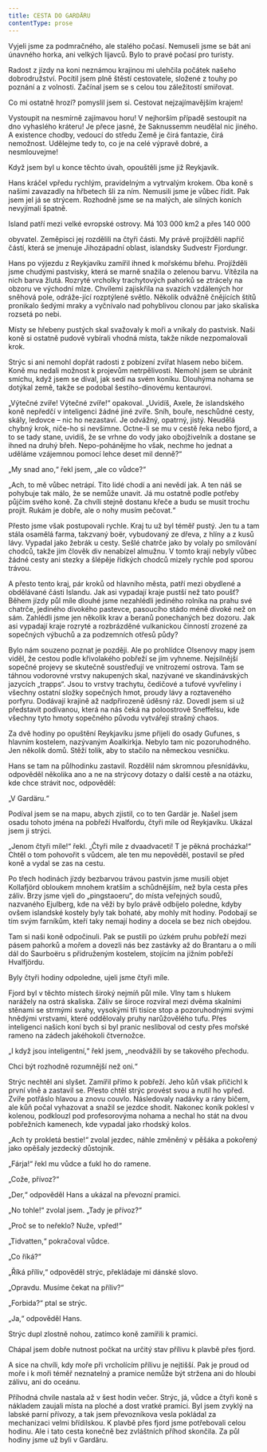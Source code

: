 ```yaml
---
title: CESTA DO GARDÄRU
contentType: prose
---
```


<section>

Vyjeli jsme za podmračného, ale stalého počasí. Nemuseli jsme se bát ani únavného horka, ani velkých lijavců. Bylo to pravé počasí pro turisty.

Radost z jízdy na koni neznámou krajinou mi ulehčila počátek našeho dobrodružství. Pocítil jsem plně štěstí cestovatele, složené z touhy po poznání a z volnosti. Začínal jsem se s celou tou záležitostí smiřovat.

Co mi ostatně hrozí? pomyslil jsem si. Cestovat nejzajímavějším krajem!

Vystoupit na nesmírně zajímavou horu! V nejhorším případě sestoupit na dno vyhaslého kráteru! Je přece jasné, že Saknussemm neudělal nic jiného. A existence chodby, vedoucí do středu Země je čirá fantazie, čirá nemožnost. Udělejme tedy to, co je na celé výpravě dobré, a nesmlouvejme!

Když jsem byl u konce těchto úvah, opouštěli jsme již Reykjavík.

Hans kráčel vpředu rychlým, pravidelným a vytrvalým krokem. Oba koně s našimi zavazadly na hřbetech šli za ním. Nemusili jsme je vůbec řídit. Pak jsem jel já se strýcem. Rozhodně jsme se na malých, ale silných koních nevyjímali špatně.

Island patří mezi velké evropské ostrovy. Má 103 000 km2 a přes 140 000

obyvatel. Zeměpisci jej rozdělili na čtyři části. My právě projížděli napříč částí, která se jmenuje Jihozápadní oblast, islandsky Sudvestr Fjordungr.

Hans po výjezdu z Reykjavíku zamířil ihned k mořskému břehu. Projížděli jsme chudými pastvisky, která se marně snažila o zelenou barvu. Vítězila na nich barva žlutá. Rozryté vrcholky trachytových pahorků se ztrácely na obzoru ve východní mlze. Chvílemi zajiskřila na svazích vzdálených hor sněhová pole, odráže-jící rozptýlené světlo. Několik odvážně čnějících štítů pronikalo šedými mraky a vyčnívalo nad pohyblivou clonou par jako skaliska rozsetá po nebi.

Místy se hřebeny pustých skal svažovaly k moři a vnikaly do pastvisk. Naši koně si ostatně pudově vybírali vhodná místa, takže nikde nezpomalovali krok.

Strýc si ani nemohl dopřát radosti z pobízení zvířat hlasem nebo bičem. Koně mu nedali možnost k projevům netrpělivosti. Nemohl jsem se ubránit smíchu, když jsem se díval, jak sedí na svém koníku. Dlouhýma nohama se dotýkal země, takže se podobal šestiho-dinovému kentaurovi.

„Výtečné zvíře! Výtečné zvíře!“ opakoval. „Uvidíš, Axele, že islandského koně nepředčí v inteligenci žádné jiné zvíře. Sníh, bouře, neschůdné cesty, skály, ledovce – nic ho nezastaví. Je odvážný, opatrný, jistý. Neudělá chybný krok, niče-ho si nevšimne. Octne-li se mu v cestě řeka nebo fjord, a to se tady stane, uvidíš, že se vrhne do vody jako obojživelník a dostane se ihned na druhý břeh. Nepo-pohánějme ho však, nechme ho jednat a uděláme vzájemnou pomocí lehce deset mil denně?“

„My snad ano,“ řekl jsem, „ale co vůdce?“

„Ach, to mě vůbec netrápí. Tito lidé chodí a ani nevědí jak. A ten náš se pohybuje tak málo, že se nemůže unavit. Já mu ostatně podle potřeby půjčím svého koně. Za chvíli stejně dostanu křeče a budu se musit trochu projít. Rukám je dobře, ale o nohy musím pečovat.“

Přesto jsme však postupovali rychle. Kraj tu už byl téměř pustý. Jen tu a tam stála osamělá farma, takzvaný boër, vybudovaný ze dřeva, z hlíny a z kusů lávy. Vypadal jako žebrák u cesty. Sešlé chatrče jako by volaly po smilování chodců, takže jim člověk div nenabízel almužnu. V tomto kraji nebyly vůbec žádné cesty ani stezky a šlépěje řídkých chodců mizely rychle pod sporou trávou.

A přesto tento kraj, pár kroků od hlavního města, patří mezi obydlené a obdělávané části Islandu. Jak asi vypadají kraje pustší než tato poušť? Během jízdy půl míle dlouhé jsme nezahlédli jediného rolníka na prahu své chatrče, jediného divokého pastevce, pasoucího stádo méně divoké než on sám. Zahlédli jsme jen několik krav a beranů ponechaných bez dozoru. Jak asi vypadají kraje rozryté a rozbrázděné vulkanickou činností zrozené za sopečných výbuchů a za podzemních otřesů půdy?

Bylo nám souzeno poznat je později. Ale po prohlídce Olsenovy mapy jsem viděl, že cestou podle křivolakého pobřeží se jim vyhneme. Nejsilnější sopečné projevy se skutečně soustřeďují ve vnitrozemí ostrova. Tam se táhnou vodorovné vrstvy nakupených skal, nazývané ve skandinávských jazycích „trapps“. Jsou to vrstvy trachytu, čedičové a tufové vyvřeliny i všechny ostatní složky sopečných hmot, proudy lávy a roztaveného porfyru. Dodávají krajině až nadpřirozeně úděsný ráz. Dovedl jsem si už představit podívanou, která na nás čeká na poloostrově Sneffelsu, kde všechny tyto hmoty sopečného původu vytvářejí strašný chaos.

Za dvě hodiny po opuštění Reykjavíku jsme přijeli do osady Gufunes, s hlavním kostelem, nazývaným Aoalkirkja. Nebylo tam nic pozoruhodného. Jen několik domů. Stěží tolik, aby to stačilo na německou vesničku.

Hans se tam na půlhodinku zastavil. Rozdělil nám skromnou přesnídávku, odpověděl několika ano a ne na strýcovy dotazy o další cestě a na otázku, kde chce strávit noc, odpověděl:

„V Gardäru.“

Podíval jsem se na mapu, abych zjistil, co to ten Gardär je. Našel jsem osadu tohoto jména na pobřeží Hvalfordu, čtyři míle od Reykjavíku. Ukázal jsem ji strýci.

„Jenom čtyři míle!“ řekl. „Čtyři míle z dvaadvaceti! T je pěkná procházka!“ Chtěl o tom pohovořit s vůdcem, ale ten mu nepověděl, postavil se před koně a vydal se zas na cestu.

Po třech hodinách jízdy bezbarvou trávou pastvin jsme musili objet Kollafjörd obloukem mnohem kratším a schůdnějším, než byla cesta přes záliv. Brzy jsme vjeli do „pingstaoeru“, do místa veřejných soudů, nazvaného Ejulberg, kde na věži by bylo právě odbíjelo poledne, kdyby ovšem islandské kostely byly tak bohaté, aby mohly mít hodiny. Podobají se tím svým farníkům, kteří taky nemají hodiny a docela se bez nich obejdou.

Tam si naši koně odpočinuli. Pak se pustili po úzkém pruhu pobřeží mezi pásem pahorků a mořem a dovezli nás bez zastávky až do Brantaru a o míli dál do Saurboëru s přidruženým kostelem, stojícím na jižním pobřeží Hvalfjördu.

Byly čtyři hodiny odpoledne, ujeli jsme čtyři míle.

Fjord byl v těchto místech široký nejmíň půl míle. Vlny tam s hlukem narážely na ostrá skaliska. Záliv se široce rozvíral mezi dvěma skalními stěnami se strmými svahy, vysokými tři tisíce stop a pozoruhodnými svými hnědými vrstvami, které oddělovaly pruhy narůžovělého tufu. Přes inteligenci našich koní bych si byl pranic nesliboval od cesty přes mořské rameno na zádech jakéhokoli čtvernožce.

„I když jsou inteligentní,“ řekl jsem, „neodvážili by se takového přechodu.

Chci být rozhodně rozumnější než oni.“

Strýc nechtěl ani slyšet. Zamířil přímo k pobřeží. Jeho kůň však přičichl k první vlně a zastavil se. Přesto chtěl strýc provést svou a nutil ho vpřed. Zvíře potřáslo hlavou a znovu couvlo. Následovaly nadávky a rány bičem, ale kůň počal vyhazovat a snažil se jezdce shodit. Nakonec koník poklesl v kolenou, podklouzl pod profesorovýma nohama a nechal ho stát na dvou pobřežních kamenech, kde vypadal jako rhodský kolos.

„Ach ty prokletá bestie!“ zvolal jezdec, náhle změněný v pěšáka a pokořený jako opěšaly jezdecký důstojník.

„Fárja!“ řekl mu vůdce a ťukl ho do ramene.

„Cože, přívoz?“

„Der,“ odpověděl Hans a ukázal na převozní pramici.

„No tohle!“ zvolal jsem. „Tady je přívoz?“

„Proč se to neřeklo? Nuže, vpřed!“

„Tidvatten,“ pokračoval vůdce.

„Co říká?“

„Říká příliv,“ odpověděl strýc, překládaje mi dánské slovo.

„Opravdu. Musíme čekat na příliv?“

„Forbida?“ ptal se strýc.

„Ja,“ odpověděl Hans.

Strýc dupl zlostně nohou, zatímco koně zamířili k pramici.

Chápal jsem dobře nutnost počkat na určitý stav přílivu k plavbě přes fjord.

A sice na chvíli, kdy moře při vrcholícím přílivu je nejtišší. Pak je proud od moře i k moři téměř neznatelný a pramice nemůže být stržena ani do hloubi zálivu, ani do oceánu.

Příhodná chvíle nastala až v šest hodin večer. Strýc, já, vůdce a čtyři koně s nákladem zaujali místa na ploché a dost vratké pramici. Byl jsem zvyklý na labské parní přívozy, a tak jsem převozníkova vesla pokládal za mechanizaci velmi břídilskou. K plavbě přes fjord jsme potřebovali celou hodinu. Ale i tato cesta konečně bez zvláštních příhod skončila. Za půl hodiny jsme už byli v Gardäru.

</section>
